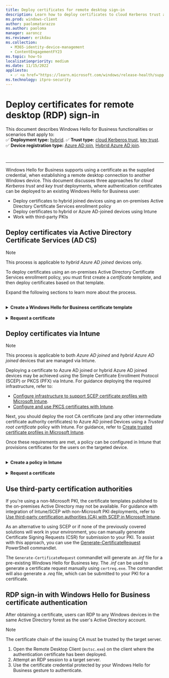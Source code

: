 ```yaml
---
title: Deploy certificates for remote desktop sign-in
description: Learn how to deploy certificates to cloud Kerberos trust and key trust users, to enable remote desktop sign-in with supplied credentials.
ms.prod: windows-client
author: paolomatarazzo
ms.author: paoloma
manager: aaroncz
ms.reviewer: erikdau
ms.collection:
  - M365-identity-device-management
  - ContentEngagementFY23
ms.topic: how-to
localizationpriority: medium
ms.date: 11/15/2022
appliesto:
  - ✅ <a href="https://learn.microsoft.com/windows/release-health/supported-versions-windows-client" target="_blank">Windows 10 and later</a>
ms.technology: itpro-security
---
```


# Deploy certificates for remote desktop (RDP) sign-in

This document describes Windows Hello for Business functionalities or scenarios that apply to:\
✅ **Deployment type:** [hybrid](hello-how-it-works-technology.md#hybrid-deployment)\.
✅ **Trust type:** [cloud Kerberos trust](hello-hybrid-cloud-kerberos-trust.md), [key trust](hello-how-it-works-technology.md#key-trust)\.
✅ **Device registration type:** [Azure AD join](hello-how-it-works-technology.md#azure-active-directory-join), [Hybrid Azure AD join](hello-how-it-works-technology.md#hybrid-azure-ad-join).

<br>

---
Windows Hello for Business supports using a certificate as the supplied credential, when establishing a remote desktop connection to another Windows device. This document discusses three approaches for *cloud Kerberos trust* and *key trust* deployments, where authentication certificates can be deployed to an existing Windows Hello for Business user:

- Deploy certificates to hybrid joined devices using an on-premises Active Directory Certificate Services enrollment policy
- Deploy certificates to hybrid or Azure AD-joined devices using Intune
- Work with third-party PKIs

## Deploy certificates via Active Directory Certificate Services (AD CS)

> [!NOTE]
> This process is applicable to *hybrid Azure AD joined* devices only.

To deploy certificates using an on-premises Active Directory Certificate Services enrollment policy, you must first create a *certificate template*, and then deploy certificates based on that template.

Expand the following sections to learn more about the process.

<br>

<details>
<summary><b>Create a Windows Hello for Business certificate template</b></summary>

Follow these steps to create a certificate template:

1. Sign in to your issuing certificate authority (CA) and open *Server Manager*.
1. Select **Tools > Certification Authority**. The Certification Authority Microsoft Management Console (MMC) opens.
1. In the MMC, expand the CA name and right-click **Certificate Templates > Manage**.
1. The Certificate Templates console opens. All of the certificate templates are displayed in the details pane.
1. Right-click the **Smartcard Logon** template and select **Duplicate Template**.
1. Use the following table to configure the template:

    | Tab Name | Configurations |
    | --- | --- |
    | *Compatibility* | <ul><li>Clear the **Show resulting changes** check box.</li><li>Select **Windows Server 2012 or Windows Server 2012 R2** from the *Certification Authority list*.</li><li>Select **Windows Server 2012 or Windows Server 2012 R2** from the *Certification Recipient list*.</li></ul>|
    | *General* | <ul><li>Specify a **Template display name**, for example *WHfB Certificate Authentication*.</li><li>Set the validity period to the desired value.</li><li>Take note of the Template name for later, which should be the same as the Template display name minus spaces (*WHfBCertificateAuthentication* in this example).</li></ul>|
    | *Extensions* | Verify the **Application Policies** extension includes **Smart Card Logon**.|
    | *Subject Name* | <ul><li> Select the **Build from this Active Directory** information button if it isn't already selected.</li><li>Select **Fully distinguished name** from the **Subject name format** list if Fully distinguished name isn't already selected.</li><li>Select the **User Principal Name (UPN)** check box under **Include this information in alternative subject name**.</li></ul>|
    |*Request Handling*|<ul><li>Set the Purpose to **Signature and smartcard logon** and select **Yes** when prompted to change the certificate purpose.</li><li>Select the **Renew with same key** check box.</li><li>Select **Prompt the user during enrollment**.</li></ul>|
    |*Cryptography*|<ul><li>Set the Provider Category to **Key Storage Provider**.</li><li>Set the Algorithm name to **RSA**.</li><li>Set the minimum key size to **2048**.</li><li>Select **Requests must use one of the following providers**.</li><li>Select **Microsoft Software Key Storage Provider**.</li><li>Set the Request hash to **SHA256**.</li></ul>|
    |*Security*|Add the security group that you want to give **Enroll** access to. For example, if you want to give access to all users, select the **Authenticated** users group, and then select Enroll permissions for them.|

1. Select **OK** to finalize your changes and create the new template. Your new template should now appear in the list of Certificate Templates.
1. Close the Certificate Templates console.
1. Open an elevated command prompt and change to a temporary working directory.
1. Execute the following command, replacing `<TemplateName>` with the **Template display name** noted above.

    ```cmd
    certutil.exe -dstemplate <TemplateName> > <TemplateName.txt>
    ```

1. Open the text file created by the command above.
    - Delete the last line of the output from the file that reads\
      `CertUtil: -dsTemplate command completed successfully.`
    - Modify the line that reads\
      `pKIDefaultCSPs = "1,Microsoft Software Key Storage Provider"` to\
      `pKIDefaultCSPs = "1,Microsoft Passport Key Storage Provider"`.
1. Save the text file.
1. Update the certificate template by executing the following command:

    ```cmd
    certutil.exe -dsaddtemplate <TemplateName.txt>
    ```

1. In the Certificate Authority console, right-click **Certificate Templates**, select **New > Certificate Template to Issue**.
1. From the list of templates, select the template you previously created (**WHFB Certificate Authentication**) and select **OK**. It can take some time for the template to replicate to all servers and become available in this list.
1. After the template replicates, in the MMC, right-click in the Certification Authority list, select **All Tasks > Stop Service**. Right-click the name of the CA again, select **All Tasks > Start Service**.

</details>

<br>

<details>
<summary><b>Request a certificate</b></summary>

1. Sign in to a client that is hybrid Azure AD joined, ensuring that the client has line of sight to a domain controller and the issuing CA.
1. Open the **Certificates - Current User** Microsoft Management Console (MMC). To do so, you can execute the command `certmgr.msc`.
1. In the left pane of the MMC, right-click **Personal > All Tasks > Request New Certificate…**.
1. On the Certificate Enrollment screen, select **Next**.
1. Under *Select Certificate Enrollment Policy*, select **Active Directory Enrollment Policy > Next**.
1. Under *Request Certificates*, select the check-box for the certificate template you created in the previous section (*WHfB Certificate Authentication*) and then select **Enroll**.
1. After a successful certificate request, select **Finish** on the Certificate Installation Results screen.

</details>

## Deploy certificates via Intune

> [!NOTE]
> This process is applicable to both *Azure AD joined* and *hybrid Azure AD joined* devices that are managed via Intune.

Deploying a certificate to Azure AD joined or hybrid Azure AD joined devices may be achieved using the Simple Certificate Enrollment Protocol (SCEP) or PKCS (PFX) via Intune. For guidance deploying the required infrastructure, refer to:

- [Configure infrastructure to support SCEP certificate profiles with Microsoft Intune][MEM-1].
- [Configure and use PKCS certificates with Intune][MEM-2].

Next, you should deploy the root CA certificate (and any other intermediate certificate authority certificates) to Azure AD joined Devices using a *Trusted root certificate* policy with Intune. For guidance, refer to [Create trusted certificate profiles in Microsoft Intune][MEM-5].

Once these requirements are met, a policy can be configured in Intune that provisions certificates for the users on the targeted device.

<br>

<details>
<summary><b>Create a policy in Intune</b></summary>

This section describes how to configure a SCEP policy in Intune. Similar steps can be followed to configure a PKCS policy.

1. Go to the <a href="https://go.microsoft.com/fwlink/?linkid=2109431" target="_blank"><b>Microsoft Endpoint Manager admin center</b></a>.
1. Select **Devices > Configuration profiles > Create profile**.
1. Select **Platform > Windows 10 and later** and **Profile type > Templates > SCEP Certificate**.
1. Select **Create**.
1. In the *Basics* panel, provide a **Name** and, optionally, a **Description > Next**.
1. In the *Configuration settings* panel, use the following table to configure the policy:

    | Setting| Configurations |
    | --- | --- |
    |*Certificate Type*| User |
    |*Subject name format* | `CN={{UserPrincipalName}}` |
    |*Subject alternative name* |From the dropdown, select **User principal name (UPN)** with a value of `CN={{UserPrincipalName}}`.|
    |*Certificate validity period* | Configure a value of your choosing|
    |*Key storage provider (KSP)* | **Enroll to Windows Hello for Business, otherwise fail (Windows 10 and later)**.|
    |*Key usage*| **Digital Signature**|
    |*Key size (bits)* | **2048**|
    |*For Hash algorithm*|**SHA-2**|
    |*Root Certificate*| Select **+Root Certificate** and select the trusted certificate profile created earlier for the Root CA Certificate.|
    |*Extended key usage*| <ul><li>*Name:* **Smart Card Logon**</li><li>*Object Identifier:* `1.3.6.1.4.1.311.20.2.2`</li><li>*Predefined Values:* **Smart Card Logon**</li><br><li>*Name:* **Client Authentication**</li><li>*Object Identifier:* `1.3.6.1.5.5.7.3.2 `</li><li>*Predefined Values:* **Client Authentication**</li></ul>|
    |*Renewal threshold (%)*|Configure a value of your choosing.|
    |*SCEP Server URLs*|Provide the public endpoint(s) that you configured during the deployment of your SCEP infrastructure.|

1. Select **Next**.
1. In the *Assignments* panel, assign the policy to a security group that contains as members the devices or users that you want to configure and select **Next**.
1. In the *Applicability Rules* panel, configure issuance restrictions, if needed, and select **Next**.
1. In the *Review + create* panel, review the policy configuration and select **Create**.

For more information how to configure SCEP policies, see [Configure SCEP certificate profiles in Intune][MEM-3].
To configure PKCS policies, see [Configure and use PKCS certificate with Intune][MEM-4].

</details>
<br>
<details>
<summary><b>Request a certificate</b></summary>
Once the Intune policy is created, targeted clients will request a certificate during their next policy refresh cycle. To validate that the certificate is present in the user store, follow these steps:

1. Sign in to a client targeted by the Intune policy.
1. Open the **Certificates - Current User** Microsoft Management Console (MMC). To do so, you can execute the command `certmgr.msc`.
1. In the left pane of the MMC, expand **Personal** and select **Certificates**.
1. In the right-hand pane of the MMC, check for the new certificate.

</details>

## Use third-party certification authorities

If you're using a non-Microsoft PKI, the certificate templates published to the on-premises Active Directory may not be available. For guidance with integration of Intune/SCEP with non-Microsoft PKI deployments, refer to [Use third-party certification authorities (CA) with SCEP in Microsoft Intune][MEM-6].

As an alternative to using SCEP or if none of the previously covered solutions will work in your environment, you can manually generate Certificate Signing Requests (CSR) for submission to your PKI. To assist with this approach, you can use the [Generate-CertificateRequest][HTTP-1] PowerShell commandlet.

The `Generate-CertificateRequest` commandlet will generate an *.inf* file for a pre-existing Windows Hello for Business key. The *.inf* can be used to generate a certificate request manually using `certreq.exe`. The commandlet will also generate a *.req* file, which can be submitted to your PKI for a certificate.

## RDP sign-in with Windows Hello for Business certificate authentication

After obtaining a certificate, users can RDP to any Windows devices in the same Active Directory forest as the user's Active Directory account.

> [!NOTE]
> The certificate chain of the issuing CA must be trusted by the target server.

1. Open the Remote Desktop Client (`mstsc.exe`) on the client where the authentication certificate has been deployed.
1. Attempt an RDP session to a target server.
1. Use the certificate credential protected by your Windows Hello for Business gesture to authenticate.

[MEM-1]: /mem/intune/protect/certificates-scep-configure
[MEM-2]: /mem/intune/protect/certificates-pfx-configure
[MEM-3]: /mem/intune/protect/certificates-profile-scep
[MEM-4]: /mem/intune/protect/certificates-pfx-configure
[MEM-5]: /mem/intune/protect/certificates-trusted-root
[MEM-6]: /mem/intune/protect/certificate-authority-add-scep-overview

[HTTP-1]: https://www.powershellgallery.com/packages/Generate-CertificateRequest
